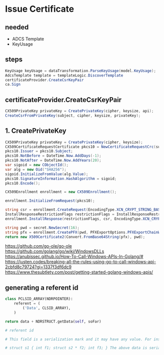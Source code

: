 # Issue Certificate

## needed

- ADCS Template
- KeyUsage

## steps

```csharp
KeyUsage keyUsage = dataTransformation.ParseKeyUsage(model.KeyUsage);
AdcsTemplate template = templateLogic.DiscoverTemplate
certificateProvider.CreateCsrKeyPair
ca.Sign
```


## certificateProvider.CreateCsrKeyPair

```csharp
CX509PrivateKey privateKey = CreatePrivateKey(cipher, keysize, api);
CreateCsrFromPrivateKey(subject, cipher, keysize, privateKey);
```

## 1. CreatePrivateKey

```csharp
CX509PrivateKey privateKey = CreatePrivateKey(cipher, keysize);
CX509CertificateRequestCertificate pkcs10 = NewCertificateRequestCrc(subject, privateKey);
pkcs10.Issuer = pkcs10.Subject;
pkcs10.NotBefore = DateTime.Now.AddDays(-1);
pkcs10.NotAfter = DateTime.Now.AddYears(20);
var sigoid = new CObjectId();
var alg = new Oid("SHA256");
sigoid.InitializeFromValue(alg.Value);
pkcs10.SignatureInformation.HashAlgorithm = sigoid;
pkcs10.Encode();

CX509Enrollment enrollment = new CX509Enrollment();

enrollment.InitializeFromRequest(pkcs10);

string csr = enrollment.CreateRequest(EncodingType.XCN_CRYPT_STRING_BASE64);
InstallResponseRestrictionFlags restrictionFlags = InstallResponseRestrictionFlags.AllowUntrustedCertificate;
enrollment.InstallResponse(restrictionFlags, csr, EncodingType.XCN_CRYPT_STRING_BASE64, string.Empty);

string pwd = secret.NewSecret(16);
string pfx = enrollment.CreatePFX(pwd, PFXExportOptions.PFXExportChainWithRoot, EncodingType.XCN_CRYPT_STRING_BASE64);
return new X509Certificate2(Convert.FromBase64String(pfx), pwd);
```

https://github.com/go-ole/go-ole
https://github.com/golang/go/wiki/WindowsDLLs
https://anubissec.github.io/How-To-Call-Windows-APIs-In-Golang/#
https://justen.codes/breaking-all-the-rules-using-go-to-call-windows-api-2cbfd8c79724?gi=1337f3df6dc9
https://www.thesubtlety.com/post/getting-started-golang-windows-apis/



## generating a referent id

```python
class PCLSID_ARRAY(NDRPOINTER):
    referent = (
        ('Data', CLSID_ARRAY),
    )

return data + NDRSTRUCT.getData(self, soFar)

# referent id

# This field is a serialization mark and it may have any value. For instance in our rpc implementation we are using running numbers. This field means a reference and the referenced value comes later according to the serialization rules. The value is meaningless.

# struct s1 { int f1; struct s2 * f2; int f3; } The above data is serialized as 1) f1 value 2) ref id for f2 3) f3 value 4) s2 contents. Hope this helps
```